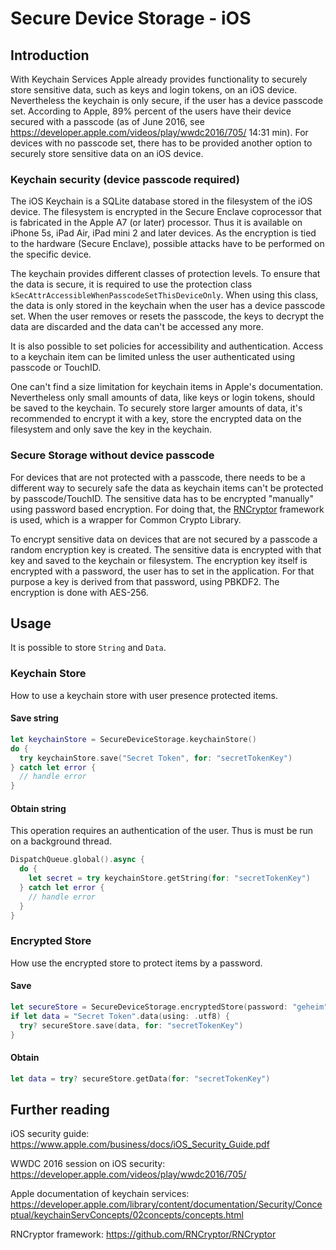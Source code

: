 # Secure Device Storage - iOS

## Introduction

With Keychain Services Apple already provides functionality to securely store sensitive data, such as keys and login tokens, on an iOS device. Nevertheless the keychain is only secure, if the user has a device passcode set. According to Apple, 89% percent of the users have their device secured with a passcode (as of June 2016, see https://developer.apple.com/videos/play/wwdc2016/705/ 14:31 min). For devices with no passcode set, there has to be provided another option to securely store sensitive data on an iOS device.

### Keychain security (device passcode required)

The iOS Keychain is a SQLite database stored in the filesystem of the iOS device. The filesystem is encrypted in the Secure Enclave coprocessor that is fabricated in the Apple A7 (or later) processor. Thus it is available on iPhone 5s, iPad Air, iPad mini 2 and later devices. As the encryption is tied to the hardware (Secure Enclave), possible attacks have to be performed on the specific device.

The keychain provides different classes of protection levels. To ensure that the data is secure, it is required to use the protection class `kSecAttrAccessibleWhenPasscodeSetThisDeviceOnly`. When using this class, the data is only stored in the keychain when the user has a device passcode set. When the user removes or resets the passcode, the keys to decrypt the data are discarded and the data can't be accessed any more.

It is also possible to set policies for accessibility and authentication. Access to a keychain item can be limited unless the user authenticated using passcode or TouchID.

One can't find a size limitation for keychain items in Apple's documentation. Nevertheless only small amounts of data, like keys or login tokens, should be saved to the keychain. To securely store larger amounts of data, it's recommended to encrypt it with a key, store the encrypted data on the filesystem and only save the key in the keychain.

### Secure Storage without device passcode

For devices that are not protected with a passcode, there needs to be a different way to securely safe the data as keychain items can't be protected by passcode/TouchID. The sensitive data has to be encrypted "manually" using password based encryption. For doing that, the [RNCryptor](https://github.com/RNCryptor/RNCryptor) framework is used, which is a wrapper for Common Crypto Library.

To encrypt sensitive data on devices that are not secured by a passcode a random encryption key is created. The sensitive data is encrypted with that key and saved to the keychain or filesystem. The encryption key itself is encrypted with a password, the user has to set in the application. For that purpose a key is derived from that password, using PBKDF2. The encryption is done with AES-256.

## Usage

It is possible to store ```String``` and ```Data```.

### Keychain Store
How to use a keychain store with user presence protected items.

#### Save string
```swift
let keychainStore = SecureDeviceStorage.keychainStore()
do {
  try keychainStore.save("Secret Token", for: "secretTokenKey")
} catch let error {
  // handle error
}
```
#### Obtain string
This operation requires an authentication of the user. Thus is must be run on a background thread.

```swift
DispatchQueue.global().async {
  do {
    let secret = try keychainStore.getString(for: "secretTokenKey")
  } catch let error {
    // handle error
  }
}
```

### Encrypted Store
How use the encrypted store to protect items by a password.
#### Save
```swift
let secureStore = SecureDeviceStorage.encryptedStore(password: "geheim", user: "username")
if let data = "Secret Token".data(using: .utf8) {
  try? secureStore.save(data, for: "secretTokenKey")
}
```

#### Obtain
```swift
let data = try? secureStore.getData(for: "secretTokenKey")
```

## Further reading

iOS security guide:
https://www.apple.com/business/docs/iOS_Security_Guide.pdf

WWDC 2016 session on iOS security:
https://developer.apple.com/videos/play/wwdc2016/705/

Apple documentation of keychain services:
https://developer.apple.com/library/content/documentation/Security/Conceptual/keychainServConcepts/02concepts/concepts.html

RNCryptor framework:
https://github.com/RNCryptor/RNCryptor
